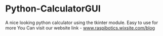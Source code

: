 # Python-CalculatorGUI
A nice looking python calculator using the tkinter module.
Easy to use for more You Can visit our website
link - www.raspibotics.wixsite.com/blog

